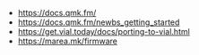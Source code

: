 + https://docs.qmk.fm/
+ https://docs.qmk.fm/newbs_getting_started
+ https://get.vial.today/docs/porting-to-vial.html
+ https://marea.mk/firmware